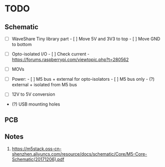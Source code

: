 # TODO

## Schematic
- [ ] WaveShare Tiny library part
      - [ ] Move 5V and 3V3 to top
      - [ ] Move GND to bottom

- [ ] Opto-isolated I/O
      - [ ] Check current
      - https://forums.raspberrypi.com/viewtopic.php?t=280562
- [ ] MOVs
- [ ] Power:
      - [ ] M5 bus + external for opto-isolators
      - [ ] M5 bus only
      - (?) external + isolated from M5 bus
- [ ] 12V to 5V conversion
- (?) USB mounting holes

## PCB

## Notes

1. https://m5stack.oss-cn-shenzhen.aliyuncs.com/resource/docs/schematic/Core/M5-Core-Schematic(20171206).pdf
